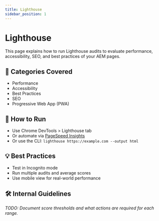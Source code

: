 ```yaml
---
title: Lighthouse
sidebar_position: 1
---
```


# Lighthouse

This page explains how to run Lighthouse audits to evaluate performance, accessibility, SEO, and best practices of your AEM pages.

## 🚦 Categories Covered

- Performance
- Accessibility
- Best Practices
- SEO
- Progressive Web App (PWA)

## 🧪 How to Run

- Use Chrome DevTools > Lighthouse tab
- Or automate via [PageSpeed Insights](https://pagespeed.web.dev/)
- Or use the CLI: `lighthouse https://example.com --output html`

## 💡 Best Practices

- Test in Incognito mode
- Run multiple audits and average scores
- Use mobile view for real-world performance

## 🛠️ Internal Guidelines

_TODO: Document score thresholds and what actions are required for each range._
